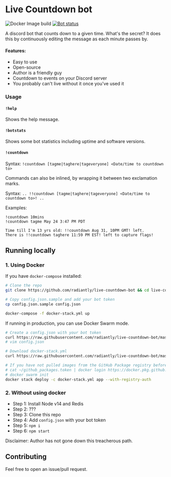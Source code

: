# Live Countdown bot
![Docker Image build](https://github.com/radiantly/live-countdown-bot/workflows/Docker%20image%20build/badge.svg)
[![Bot status](https://top.gg/api/widget/status/710486805836988507.svg)](https://top.gg/bot/710486805836988507)

A discord bot that counts down to a given time. What's the secret? It does this by continuously editing the message as each minute passes by.

#### Features:
  * Easy to use
  * Open-source
  * Author is a friendly guy
  * Countdown to events on your Discord server
  * You probably can't live without it once you've used it

### Usage

#### `!help`
Shows the help message.

#### `!botstats`
Shows some bot statistics including uptime and software versions.

#### `!countdown`
Syntax: `!countdown [tagme|taghere|tageveryone] <Date/time to countdown to>`

Commands can also be inlined, by wrapping it between two exclamation marks.

Syntax: `.. !!countdown [tagme|taghere|tageveryone] <Date/time to countdown to>! ..`

Examples:
```
!countdown 10mins
!countdown tagme May 24 3:47 PM PDT

Time till I'm 13 yrs old: !!countdown Aug 31, 10PM GMT! left.
There is !!countdown taghere 11:59 PM EST! left to capture flags!
```

## Running locally

### 1. Using Docker

If you have `docker-compose` installed:
```sh
# Clone the repo
git clone https://github.com/radiantly/live-countdown-bot && cd live-countdown-bot

# Copy config.json.sample and add your bot token
cp config.json.sample config.json

docker-compose -f docker-stack.yml up
```
If running in production, you can use Docker Swarm mode.
```sh
# Create a config.json with your bot token
curl https://raw.githubusercontent.com/radiantly/live-countdown-bot/master/config.json.sample -o config.json
# vim config.json

# Download docker-stack.yml
curl https://raw.githubusercontent.com/radiantly/live-countdown-bot/master/docker-stack.yml -O

# If you have not pulled images from the GitHub Package registry before:
# cat ~/github_packages.token | docker login https://docker.pkg.github.com -u radiantly --password-stdin
# docker swarm init
docker stack deploy -c docker-stack.yml app --with-registry-auth
```
### 2. Without using docker
  * Step 1: Install Node v14 and Redis
  * Step 2: ???
  * Step 3: Clone this repo
  * Step 4: Add `config.json` with your bot token
  * Step 5: `npm i`
  * Step 6: `npm start`

Disclaimer: Author has not gone down this treacherous path.

## Contributing

Feel free to open an issue/pull request.
